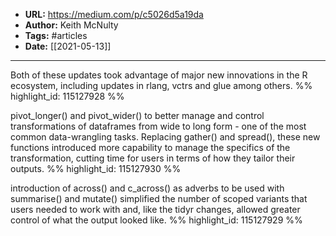 - **URL:** https://medium.com/p/c5026d5a19da
- **Author:** Keith McNulty
- **Tags:** #articles
- **Date:** [[2021-05-13]]
---

Both of these updates took advantage of major new innovations in the R ecosystem, including updates in rlang, vctrs and glue among others. %% highlight_id: 115127928 %%


pivot_longer() and pivot_wider() to better manage and control transformations of dataframes from wide to long form - one of the most common data-wrangling tasks. Replacing gather() and spread(), these new functions introduced more capability to manage the specifics of the transformation, cutting time for users in terms of how they tailor their outputs. %% highlight_id: 115127930 %%


introduction of across() and c_across() as adverbs to be used with summarise() and mutate() simplified the number of scoped variants that users needed to work with and, like the tidyr changes, allowed greater control of what the output looked like. %% highlight_id: 115127929 %%

